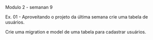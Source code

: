 Modulo 2 - semanan 9

Ex. 01 - Aproveitando o projeto da última semana crie uma tabela de usuários.

Crie uma migration e model de uma tabela para cadastrar usuários.
